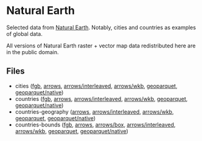 
# Natural Earth

Selected data from [Natural Earth](https://www.naturalearthdata.com/). Notably, cities and countries as examples of global data.

All versions of Natural Earth raster + vector map data redistributed here are in the public domain.

<!-- begin file listing -->


## Files

- cities ([fgb](https://github.com/geoarrow/geoarrow-data/releases/download/v0.2.0-rc2/natural-earth_cities.fgb), [arrows](https://github.com/geoarrow/geoarrow-data/releases/download/v0.2.0-rc2/natural-earth_cities.arrows), [arrows/interleaved](https://github.com/geoarrow/geoarrow-data/releases/download/v0.2.0-rc2/natural-earth_cities_interleaved.arrows), [arrows/wkb](https://github.com/geoarrow/geoarrow-data/releases/download/v0.2.0-rc2/natural-earth_cities_wkb.arrows), [geoparquet](https://github.com/geoarrow/geoarrow-data/releases/download/v0.2.0-rc2/natural-earth_cities.parquet), [geoparquet/native](https://github.com/geoarrow/geoarrow-data/releases/download/v0.2.0-rc2/natural-earth_cities_native.parquet))
- countries ([fgb](https://github.com/geoarrow/geoarrow-data/releases/download/v0.2.0-rc2/natural-earth_countries.fgb), [arrows](https://github.com/geoarrow/geoarrow-data/releases/download/v0.2.0-rc2/natural-earth_countries.arrows), [arrows/interleaved](https://github.com/geoarrow/geoarrow-data/releases/download/v0.2.0-rc2/natural-earth_countries_interleaved.arrows), [arrows/wkb](https://github.com/geoarrow/geoarrow-data/releases/download/v0.2.0-rc2/natural-earth_countries_wkb.arrows), [geoparquet](https://github.com/geoarrow/geoarrow-data/releases/download/v0.2.0-rc2/natural-earth_countries.parquet), [geoparquet/native](https://github.com/geoarrow/geoarrow-data/releases/download/v0.2.0-rc2/natural-earth_countries_native.parquet))
- countries-geography ([arrows](https://github.com/geoarrow/geoarrow-data/releases/download/v0.2.0-rc2/natural-earth_countries-geography.arrows), [arrows/interleaved](https://github.com/geoarrow/geoarrow-data/releases/download/v0.2.0-rc2/natural-earth_countries-geography_interleaved.arrows), [arrows/wkb](https://github.com/geoarrow/geoarrow-data/releases/download/v0.2.0-rc2/natural-earth_countries-geography_wkb.arrows), [geoparquet](https://github.com/geoarrow/geoarrow-data/releases/download/v0.2.0-rc2/natural-earth_countries-geography.parquet), [geoparquet/native](https://github.com/geoarrow/geoarrow-data/releases/download/v0.2.0-rc2/natural-earth_countries-geography_native.parquet))
- countries-bounds ([fgb](https://github.com/geoarrow/geoarrow-data/releases/download/v0.2.0-rc2/natural-earth_countries-bounds.fgb), [arrows](https://github.com/geoarrow/geoarrow-data/releases/download/v0.2.0-rc2/natural-earth_countries-bounds.arrows), [arrows/box](https://github.com/geoarrow/geoarrow-data/releases/download/v0.2.0-rc2/natural-earth_countries-bounds_box.arrows), [arrows/interleaved](https://github.com/geoarrow/geoarrow-data/releases/download/v0.2.0-rc2/natural-earth_countries-bounds_interleaved.arrows), [arrows/wkb](https://github.com/geoarrow/geoarrow-data/releases/download/v0.2.0-rc2/natural-earth_countries-bounds_wkb.arrows), [geoparquet](https://github.com/geoarrow/geoarrow-data/releases/download/v0.2.0-rc2/natural-earth_countries-bounds.parquet), [geoparquet/native](https://github.com/geoarrow/geoarrow-data/releases/download/v0.2.0-rc2/natural-earth_countries-bounds_native.parquet))
